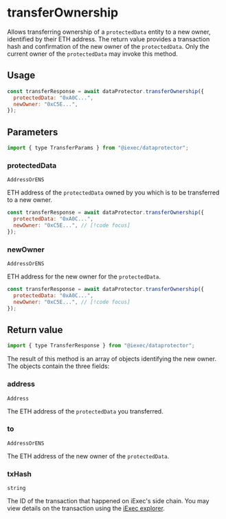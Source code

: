 # transferOwnership

Allows transferring ownership of a `protectedData` entity to a new owner, identified by their ETH address. The return value provides a transaction hash and confirmation of the new owner of the `protectedData`. Only the current owner of the `protectedData` may invoke this method.

## Usage

```js
const transferResponse = await dataProtector.transferOwnership({
  protectedData: "0xA0C...",
  newOwner: "0xC5E...",
});
```

## Parameters

```js
import { type TransferParams } from "@iexec/dataprotector";
```

### protectedData

`AddressOrENS`

ETH address of the `protectedData` owned by you which is to be transferred to a new owner.

```js
const transferResponse = await dataProtector.transferOwnership({
  protectedData: "0xA0C...",
  newOwner: "0xC5E...", // [!code focus]
});
```

### newOwner

`AddressOrENS`

ETH address for the new owner for the `protectedData`.

```js
const transferResponse = await dataProtector.transferOwnership({
  protectedData: "0xA0C...",
  newOwner: "0xC5E...", // [!code focus]
});
```

## Return value

```js
import { type TransferResponse } from "@iexec/dataprotector";
```

The result of this method is an array of objects identifying the new owner. The objects contain the three fields:

### address

`Address`

The ETH address of the `protectedData` you transferred.

### to

`AddressOrENS`

The ETH address of the new owner of the `protectedData`.

### txHash

`string`

The ID of the transaction that happened on iExec's side chain. You may view details on the transaction using the [iExec explorer](https://explorer.iex.ec).
